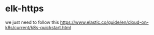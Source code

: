 # elk-https

we just need to follow this
https://www.elastic.co/guide/en/cloud-on-k8s/current/k8s-quickstart.html
